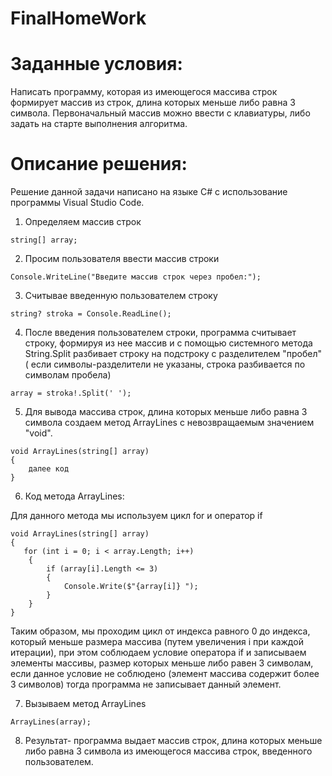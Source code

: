 # FinalHomeWork
# Заданные условия:

Написать программу, которая из имеющегося массива строк формирует массив из строк, длина которых меньше либо равна 3 символа. Первоначальный массив можно ввести с клавиатуры, либо задать на старте выполнения алгоритма.

# Описание решения:

Решение данной задачи написано на языке С# c использование программы Visual Studio Code.

1. Определяем массив строк
```
string[] array;
```
2. Просим пользователя ввести массив строки 

```
Console.WriteLine("Введите массив строк через пробел:");
```
3. Считывае введенную пользователем строку
```
string? stroka = Console.ReadLine();
```

4. После введения пользователем строки, программа считывает строку, формируя из нее массив и с помощью системного метода String.Split  разбивает строку на подстроку с разделителем "пробел" ( если символы-разделители не указаны, строка разбивается по символам пробела)

```
array = stroka!.Split(' ');
```
5. Для вывода массива строк, длина которых меньше либо равна 3 символа создаем метод ArrayLines с невозвращаемым значением "void".

```
void ArrayLines(string[] array) 
{ 
    далее код
}
```
6. Код метода ArrayLines:

Для данного метода мы используем цикл for и оператор if
```
void ArrayLines(string[] array) 
{ 
   for (int i = 0; i < array.Length; i++)
    {
        if (array[i].Length <= 3)
        {
            Console.Write($"{array[i]} ");
        }
    }
}
```
Таким образом, мы проходим цикл от индекса равного 0 до индекса, который меньше размера массива (путем увеличения i при каждой итерации), при этом соблюдаем условие оператора if и записываем элементы массивы, размер которых меньше либо равен 3 символам, если данное условие не соблюдено (элемент массива содержит более 3 символов) тогда программа не записывает данный элемент.

7. Вызываем метод ArrayLines

```
ArrayLines(array);
```
8. Результат- программа выдает массив строк, длина которых меньше либо равна 3 символа из имеющегося массива строк, введенного пользователем.
